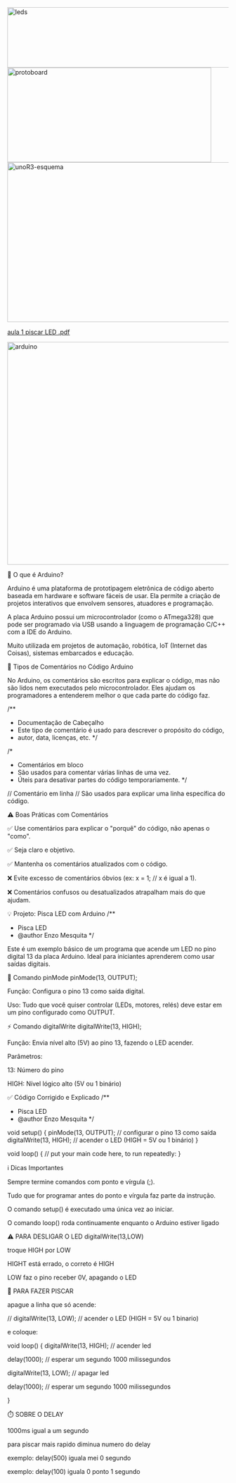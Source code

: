 <img width="543" height="137" alt="leds" src="https://github.com/user-attachments/assets/1a5c4da7-cd00-42e2-a239-dbcbdfe178db" />

<img width="464" height="215" alt="protoboard" src="https://github.com/user-attachments/assets/533f4452-17c6-4bd5-80eb-9b5b626298da" />

<img width="512" height="363" alt="unoR3-esquema" src="https://github.com/user-attachments/assets/e717c222-665c-40bd-956a-7905dbd920d3" />

[aula 1 piscar LED .pdf](https://github.com/user-attachments/files/22216669/aula.1.piscar.LED.pdf)


<img width="671" height="506" alt="arduino" src="https://github.com/user-attachments/assets/d904c6ad-c5ff-45d5-9576-4ac05378baea" />

📌 O que é Arduino?

Arduino é uma plataforma de prototipagem eletrônica de código aberto baseada em hardware e software fáceis de usar. Ela permite a criação de projetos interativos que envolvem sensores, atuadores e programação.

A placa Arduino possui um microcontrolador (como o ATmega328) que pode ser programado via USB usando a linguagem de programação C/C++ com a IDE do Arduino.

Muito utilizada em projetos de automação, robótica, IoT (Internet das Coisas), sistemas embarcados e educação.

🧾 Tipos de Comentários no Código Arduino

No Arduino, os comentários são escritos para explicar o código, mas não são lidos nem executados pelo microcontrolador. Eles ajudam os programadores a entenderem melhor o que cada parte do código faz.

/**
 * Documentação de Cabeçalho
 * Este tipo de comentário é usado para descrever o propósito do código,
 * autor, data, licenças, etc.
 */

/*
 * Comentários em bloco
 * São usados para comentar várias linhas de uma vez.
 * Úteis para desativar partes do código temporariamente.
 */

// Comentário em linha
// São usados para explicar uma linha específica do código.

⚠️ Boas Práticas com Comentários

✅ Use comentários para explicar o "porquê" do código, não apenas o "como".

✅ Seja claro e objetivo.

✅ Mantenha os comentários atualizados com o código.

❌ Evite excesso de comentários óbvios (ex: x = 1; // x é igual a 1).

❌ Comentários confusos ou desatualizados atrapalham mais do que ajudam.

💡 Projeto: Pisca LED com Arduino
/**
 * Pisca LED
 * @author Enzo Mesquita
 */


Este é um exemplo básico de um programa que acende um LED no pino digital 13 da placa Arduino. Ideal para iniciantes aprenderem como usar saídas digitais.

🔧 Comando pinMode
pinMode(13, OUTPUT);


Função: Configura o pino 13 como saída digital.

Uso: Tudo que você quiser controlar (LEDs, motores, relés) deve estar em um pino configurado como OUTPUT.

⚡ Comando digitalWrite
digitalWrite(13, HIGH);


Função: Envia nível alto (5V) ao pino 13, fazendo o LED acender.

Parâmetros:

13: Número do pino

HIGH: Nível lógico alto (5V ou 1 binário)

✅ Código Corrigido e Explicado
/**
 * Pisca LED
 * @author Enzo Mesquita
 */

void setup() {
  pinMode(13, OUTPUT); // configurar o pino 13 como saída
  digitalWrite(13, HIGH); // acender o LED (HIGH = 5V ou 1 binário)
}

void loop() {
  // put your main code here, to run repeatedly:
}

ℹ️ Dicas Importantes

Sempre termine comandos com ponto e vírgula (;).

Tudo que for programar antes do ponto e vírgula faz parte da instrução.

O comando setup() é executado uma única vez ao iniciar.

O comando loop() roda continuamente enquanto o Arduino estiver ligado

⚠️ PARA DESLIGAR O LED
digitalWrite(13,LOW)


troque HIGH por LOW

HIGHT está errado, o correto é HIGH

LOW faz o pino receber 0V, apagando o LED

🔁 PARA FAZER PISCAR

apague a linha que só acende:

// digitalWrite(13, LOW);  // acender o LED (HIGH = 5V ou 1 binario)


e coloque:

void loop() {
  digitalWrite(13, HIGH);  // acender led
  
  delay(1000);             // esperar um segundo 1000 milissegundos
  
  digitalWrite(13, LOW);   // apagar led
  
  delay(1000);             // esperar um segundo 1000 milissegundos
  
}

⏱️ SOBRE O DELAY

1000ms igual a um segundo

para piscar mais rapido diminua numero do delay

exemplo: delay(500) iguala mei 0 segundo

exemplo: delay(100) iguala 0 ponto 1 segundo
